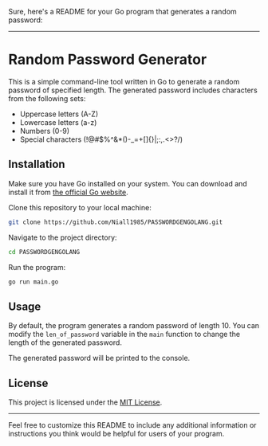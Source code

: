 Sure, here's a README for your Go program that generates a random password:

---

# Random Password Generator

This is a simple command-line tool written in Go to generate a random password of specified length. The generated password includes characters from the following sets:
- Uppercase letters (A-Z)
- Lowercase letters (a-z)
- Numbers (0-9)
- Special characters (!@#$%^&*()-_=+[]{}|;:,.<>?/)

## Installation

Make sure you have Go installed on your system. You can download and install it from [the official Go website](https://golang.org/dl/).

Clone this repository to your local machine:

```bash
git clone https://github.com/Niall1985/PASSWORDGENGOLANG.git
```

Navigate to the project directory:

```bash
cd PASSWORDGENGOLANG
```

Run the program:

```bash
go run main.go
```

## Usage

By default, the program generates a random password of length 10. You can modify the `len_of_password` variable in the `main` function to change the length of the generated password.

The generated password will be printed to the console.

## License

This project is licensed under the [MIT License](LICENSE).

---

Feel free to customize this README to include any additional information or instructions you think would be helpful for users of your program.